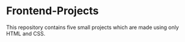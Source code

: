 # Frontend-Projects
This repository contains five small projects which are made using only HTML and CSS.
